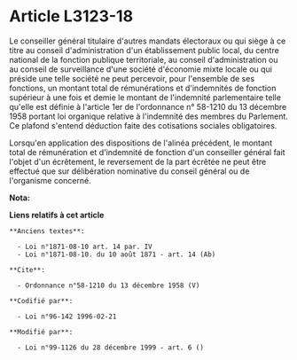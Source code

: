 # Article L3123-18

Le conseiller général titulaire d'autres mandats électoraux ou qui siège à ce titre au conseil d'administration d'un
établissement public local, du centre national de la fonction publique territoriale, au conseil d'administration ou au
conseil de surveillance d'une société d'économie mixte locale ou qui préside une telle société ne peut percevoir, pour
l'ensemble de ses fonctions, un montant total de rémunérations et d'indemnités de fonction supérieur à une fois et demie le
montant de l'indemnité parlementaire telle qu'elle est définie à l'article 1er de l'ordonnance n° 58-1210 du 13 décembre 1958
portant loi organique relative à l'indemnité des membres du Parlement. Ce plafond s'entend déduction faite des cotisations
sociales obligatoires. 

Lorsqu'en application des dispositions de l'alinéa précédent, le montant total de rémunération et d'indemnité de fonction
d'un conseiller général fait l'objet d'un écrêtement, le reversement de la part écrêtée ne peut être effectué que sur
délibération nominative du conseil général ou de l'organisme concerné.

**Nota:**



**Liens relatifs à cet article**

	**Anciens textes**:

	  - Loi n°1871-08-10 art. 14 par. IV
	  - Loi n°1871-08-10. du 10 août 1871 - art. 14 (Ab)

	**Cite**:

	  - Ordonnance n°58-1210 du 13 décembre 1958 (V)

	**Codifié par**:

	  - Loi n°96-142 1996-02-21

	**Modifié par**:

	  - Loi n°99-1126 du 28 décembre 1999 - art. 6 ()

